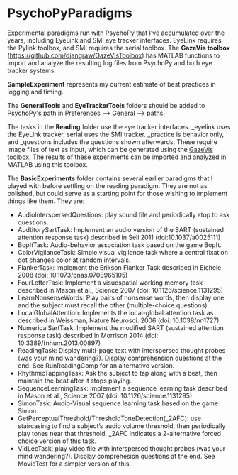 # PsychoPyParadigms

Experimental paradigms run with PsychoPy that I’ve accumulated over the years, including EyeLink and SMI eye tracker interfaces. EyeLink requires the Pylink toolbox, and SMI requires the serial toolbox. The **GazeVis toolbox** (https://github.com/djangraw/GazeVisToolbox) has MATLAB functions to import and analyze the resulting log files from PsychoPy and both eye tracker systems.

**SampleExperiment** represents my current estimate of best practices in logging and timing.

The **GeneralTools** and **EyeTrackerTools** folders should be added to PsychoPy's path in Preferences --> General --> paths.

The tasks in the **Reading** folder use the eye tracker interfaces. _eyelink uses the EyeLink tracker, serial uses the SMI tracker. _practice is behavior only, and _questions includes the questions shown afterwards. These require image files of text as input, which can be generated using the [GazeVis toolbox](https://github.com/djangraw/GazeVisToolbox). The results of these experiments can be imported and analyzed in MATLAB using this toolbox.

The **BasicExperiments** folder contains several earlier paradigms that I played with before settling on the reading paradigm. They are not as polished, but could serve as a starting point for those wishing to implement things like them. They are:

* AudioInterspersedQuestions: play sound file and periodically stop to ask questions.
* AudtitorySartTask: Implement an audio version of the SART (sustained attention response task) described in Seli 2011 (doi:10.1037/a0025111)
* BopItTask: Audio-behavior association task based on the game BopIt.
* ColorVigilanceTask: Simple visual vigilance task where a central fixation dot changes color at random intervals.
* FlankerTask: Implement the Erikson Flanker Task described in Eichele 2008 (doi: 10.1073/pnas.0708965105)
* FourLetterTask: Implement a visuospatial working memory task described in Mason et al., Science 2007 (doi: 10.1126/science.1131295)
* LearnNonsenseWords: Play pairs of nonsense words, then display one and the subject must recall the other (multiple-choice questions)
* LocalGlobalAttention: Implements the local-global attention task as described in Weissman, Nature Neurosci. 2006 (doi: 10.1038/nn1727)
* NumericalSartTask: Implement the modified SART (sustained attention response task) described in Morrison 2014 (doi: 10.3389/fnhum.2013.00897)
* ReadingTask: Display multi-page text with interspersed thought probes (was your mind wandering?). Display comprehension questions at the end. See RunReadingComp for an alternative version.
* RhythmicTappingTask: Ask the subject to tap along with a beat, then maintain the beat after it stops playing.
* SequenceLearningTask: Implement a sequence learning task described in Mason et al., Science 2007 (doi: 10.1126/science.1131295)
* SimonTask: Audio-Visual sequence learning task based on the game Simon.
* GetPerceptualThreshold/ThresholdToneDetection(_2AFC): use staircasing to find a subject’s audio volume threshold, then periodically play tones near that threshold. _2AFC indicates a 2-alternative forced choice version of this task.
* VidLecTask: play video file with interspersed thought probes (was your mind wandering?). Display comprehesion questions at the end. See MovieTest for a simpler version of this.
